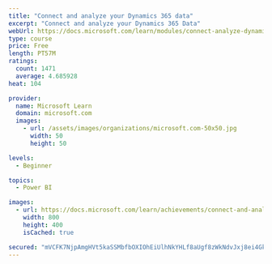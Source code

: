 ```yaml
---
title: "Connect and analyze your Dynamics 365 data​"
excerpt: "Connect and analyze your Dynamics 365 Data​"
webUrl: https://docs.microsoft.com/learn/modules/connect-analyze-dynamics-365-data/
type: course
price: Free
length: PT57M
ratings:
  count: 1471
  average: 4.685928
heat: 104

provider:
  name: Microsoft Learn
  domain: microsoft.com
  images:
    - url: /assets/images/organizations/microsoft.com-50x50.jpg
      width: 50
      height: 50

levels:
  - Beginner

topics:
  - Power BI

images:
  - url: https://docs.microsoft.com/learn/achievements/connect-and-analyze-your-microsoft-dynamics-365-data-social.png
    width: 800
    height: 400
    isCached: true

secured: "mVCFK7NjpAmgHVt5kaSSMbfbOXIOhEiUlhNkYHLf8aUgf8zWkNdvJxj8ei4GkKtrujMPsRhDjF/+FQUy4YeFiFE4ERVZ7mXIn4DNr0q5bjrUeljdiP+QR7lD/Zx+OcMGMu2jkDpujBAWLxwFVjVk17/1YbDYtHn3eeKidDDl/jQpfGR37KJtiyaf0Vb38tx5lfJAwxzbFCy1LOv5lW/5mC8U9NOKIxhGqopX3tV2CnICSb8w3PGK8TVp4UOAuW1YbQIBlKFI1FPJWCZXrlnYjjwvV0egr1DkuI36gkDtJhueUubNWWxKUeTF6JhWcdBlw+cykXk80evHqkEJUMGRBbMh6SAzyOmvYcwDXSywlvejEaTvHw9ZjbOhur0x3am234DhXLyC04AkcmxdiXaFYgsmB9V+o8YqoUAC6hsNW4w=;2AozjnZW8yRoywyc3o9JEQ=="
---
```


